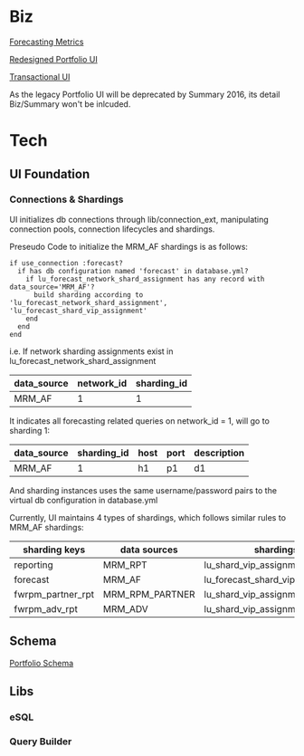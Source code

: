 # Biz

[Forecasting Metrics](./forecasting-metrics.md)

[Redesigned Portfolio UI](./redesigned-portfolio-forecasting-ui.md)

[Transactional UI](./transactional-forecasting-ui.md)

As the legacy Portfolio UI will be deprecated by Summary 2016, its detail Biz/Summary won't be inlcuded.

# Tech

## UI Foundation

### Connections & Shardings

UI initializes db connections through lib/connection_ext, manipulating connection pools, connection lifecycles and shardings.

Preseudo Code to initialize the MRM_AF shardings is as follows:

```
if use_connection :forecast?
  if has db configuration named 'forecast' in database.yml?
    if lu_forecast_network_shard_assignment has any record with data_source='MRM_AF'?
      build sharding according to 'lu_forecast_network_shard_assignment', 'lu_forecast_shard_vip_assignment'
    end
  end
end
```

i.e. If network sharding assignments exist in lu_forecast_network_shard_assignment

data_source|network_id|sharding_id
-----------|----------|-----------
MRM_AF|1|1

It indicates all forecasting related queries on network_id = 1, will go to sharding 1:

data_source|sharding_id|host|port|description
-----------|-----------|----|----|-----------
MRM_AF|1|h1|p1|d1

And sharding instances uses the same username/password pairs to the virtual db configuration in database.yml

Currently, UI maintains 4 types of shardings, which follows similar rules to MRM_AF shardings:

sharding keys|data sources|shardings|sharding assignments
-------------|------------|---------|--------------------
reporting|MRM_RPT|lu_shard_vip_assignment|lu_network_shard_assignment
forecast|MRM_AF|lu_forecast_shard_vip_assignment|lu_forecast_network_shard_assignment
fwrpm_partner_rpt|MRM_RPM_PARTNER|lu_shard_vip_assignment|lu_network_shard_assignment
fwrpm_adv_rpt|MRM_ADV|lu_shard_vip_assignment|lu_network_shard_assignment

## Schema

[Portfolio Schema]()

## Libs

### eSQL

### Query Builder

